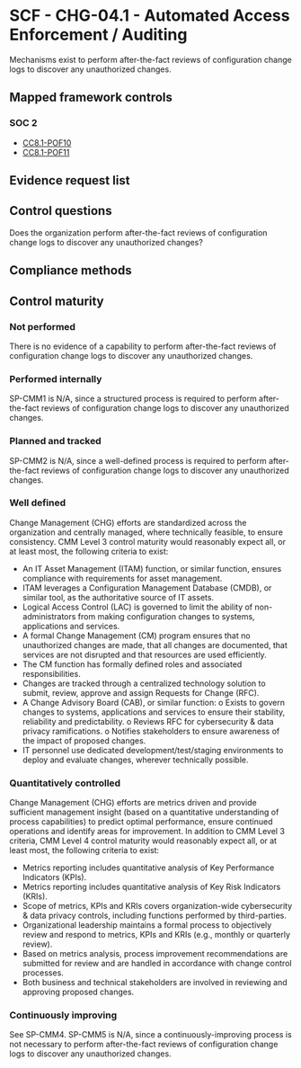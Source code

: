 # SCF - CHG-04.1 - Automated Access Enforcement / Auditing
Mechanisms exist to perform after-the-fact reviews of configuration change logs to discover any unauthorized changes.
## Mapped framework controls
### SOC 2
- [CC8.1-POF10](../soc2/cc81-pof10.md)
- [CC8.1-POF11](../soc2/cc81-pof11.md)

## Evidence request list


## Control questions
Does the organization perform after-the-fact reviews of configuration change logs to discover any unauthorized changes?

## Compliance methods


## Control maturity
### Not performed
There is no evidence of a capability to perform after-the-fact reviews of configuration change logs to discover any unauthorized changes.

### Performed internally
SP-CMM1 is N/A, since a structured process is required to perform after-the-fact reviews of configuration change logs to discover any unauthorized changes.

### Planned and tracked
SP-CMM2 is N/A, since a well-defined process is required to perform after-the-fact reviews of configuration change logs to discover any unauthorized changes.

### Well defined
Change Management (CHG) efforts are standardized across the organization and centrally managed, where technically feasible, to ensure consistency. CMM Level 3 control maturity would reasonably expect all, or at least most, the following criteria to exist:
- An IT Asset Management (ITAM) function, or similar function, ensures compliance with requirements for asset management.
- ITAM leverages a Configuration Management Database (CMDB), or similar tool, as the authoritative source of IT assets.
- Logical Access Control (LAC) is governed to limit the ability of non-administrators from making configuration changes to systems, applications and services.
- A formal Change Management (CM) program ensures that no unauthorized changes are made, that all changes are documented, that services are not disrupted and that resources are used efficiently.
- The CM function has formally defined roles and associated responsibilities.
- Changes are tracked through a centralized technology solution to submit, review, approve and assign Requests for Change (RFC).
- A Change Advisory Board (CAB), or similar function:
o	Exists to govern changes to systems, applications and services to ensure their stability, reliability and predictability.
o	Reviews RFC for cybersecurity & data privacy ramifications.
o	Notifies stakeholders to ensure awareness of the impact of proposed changes.
- IT personnel use dedicated development/test/staging environments to deploy and evaluate changes, wherever technically possible.

### Quantitatively controlled
Change Management (CHG) efforts are metrics driven and provide sufficient management insight (based on a quantitative understanding of process capabilities) to predict optimal performance, ensure continued operations and identify areas for improvement. In addition to CMM Level 3 criteria, CMM Level 4 control maturity would reasonably expect all, or at least most, the following criteria to exist:
- Metrics reporting includes quantitative analysis of Key Performance Indicators (KPIs).
- Metrics reporting includes quantitative analysis of Key Risk Indicators (KRIs).
- Scope of metrics, KPIs and KRIs covers organization-wide cybersecurity & data privacy controls, including functions performed by third-parties.
- Organizational leadership maintains a formal process to objectively review and respond to metrics, KPIs and KRIs (e.g., monthly or quarterly review).
- Based on metrics analysis, process improvement recommendations are submitted for review and are handled in accordance with change control processes.
- Both business and technical stakeholders are involved in reviewing and approving proposed changes.

### Continuously improving
See SP-CMM4. SP-CMM5 is N/A, since a continuously-improving process is not necessary to perform after-the-fact reviews of configuration change logs to discover any unauthorized changes.
